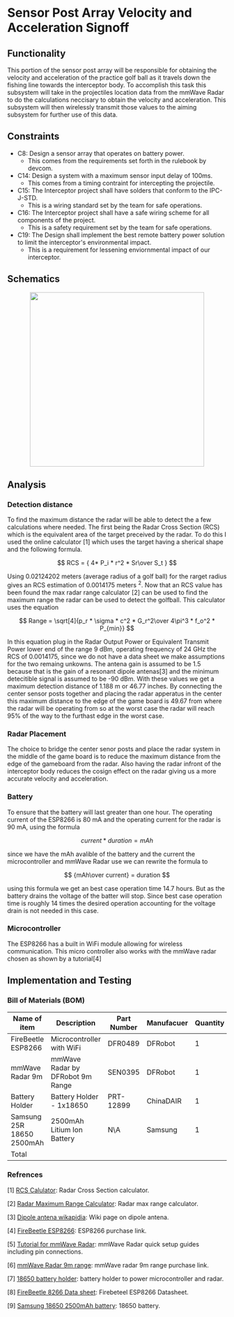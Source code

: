 # Sensor Post Array Velocity and Acceleration Signoff
## Functionality 
 This portion of the sensor post array will be responsible for obtaining the velocity and acceleration of the practice golf ball as it travels down the fishing line towards the interceptor body. 
 To accomplish this task this subsystem will take in the projectiles location data from the mmWave Radar to do the calculations neccisary to obtain the velocity and acceleration. 
 This subsystem will then wirelessly transmit those values to the aiming subsystem for further use of this data.

## Constraints
* C8: Design a sensor array that operates on battery power.
    * This comes from the requirements set forth in the rulebook by devcom.
* C14: Design a system with a maximum sensor input delay of 100ms.
    * This comes from a timing contraint for intercepting the projectile.
* C15: The Interceptor project shall have solders that conform to the IPC-J-STD.
    * This is a wiring standard set by the team for safe operations.
* C16: The Interceptor project shall have a safe wiring scheme for all components of the project.
    * This is a safety requirement set by the team for safe operations.
* C19: The Design shall implement the best remote battery power solution to limit the interceptor's environmental impact.
    * This is a requirement for lessening enviornmental impact of our interceptor.

## Schematics
<p align = "center">
<img src = https://github.com/JTJones73/Capstone2024-Team2/blob/awmorrow42-signoff-SensorPost-VelocityAndAcceleration/Documentation/Images/CapstoneSchematicV1-1.png width='400'>
</p>

## Analysis
### Detection distance
To find the maximum distance the radar will be able to detect the a few calculations where needed. 
The first being the Radar Cross Section (RCS) which is the equivalent area of the target preceived by the radar. 
To do this I used the online calculator [1] which uses the target having a sherical shape and the following formula.

$$ RCS = { 4* P_i * r^2 * Sr\over S_t } $$

Using 0.02124202 meters (average radius of a golf ball) for the rarget radius gives an RCS estimation of 0.0014175 meters $^2$. 
Now that an RCS value has been found the max radar range calculator [2] can be used to find the maximum range the radar can be used to detect the golfball. 
This calculator uses the equation 

$$ Range = \sqrt[4]{p_r * \sigma * c^2 * G_r^2\over 4\pi^3 * f_o^2 * P_{min}} $$

In this equation plug in the Radar Output Power or Equivalent Transmit Power lower end of the range 9 dBm, operating frequency of 24 GHz the RCS of 0.0014175, since we do not have a data sheet we make assumptions for the two remaing unkowns. 
The antena gain is assumed to be 1.5 because that is the gain of a resonant dipole antenas[3] and the minimum detecitible signal is assumed to be -90 dBm. 
With these values we get a maximum detection distance of 1.188 m or 46.77 inches. 
By connecting the center sensor posts together and placing the radar apperatus in the center this maximum distance to the edge of the game board is 49.67 from where the radar will be operating from so at the worst case the radar will reach 95% of the way to the furthast edge in the worst case.

### Radar Placement
The choice to bridge the center senor posts and place the radar system in the middle of the game board is to reduce the maximum distance from the edge of the gameboard from the radar. 
Also having the radar infront of the interceptor body reduces the cosign effect on the radar giving us a more accurate velocity and acceleration.

### Battery
To ensure that the battery will last greater than one hour. 
The operating current of the ESP8266 is 80 mA and the operating current for the radar is 90 mA, using the formula

$$ current * duration = mAh $$

since we have the mAh avalible of the battery and the current the microcontroller and mmWave Radar use we can rewrite the formula to 

$$ {mAh\over current} = duration $$

using this formula we get an best case operation time 14.7 hours. 
But as the battery drains the voltage of the batter will stop. Since best case operation time is roughly 14 times the desired operation accounting for the voltage drain is not needed in this case.

### Microcontroller
The ESP8266 has a built in WiFi module allowing for wireless communication. This micro controller also works with the mmWave radar chosen as shown by a tutorial[4]

## Implementation and Testing
### Bill of Materials (BOM)
<div align="center">

|Name of item              |Description                     |Part Number  |Manufacuer  |Quantity  |Price  |Total  |
|--------------------------|--------------------------------|-------------|------------|----------|-------|-------|
|FireBeetle ESP8266        |Microcontroller with WiFi       |DFR0489      |DFRobot     | 1        |$7.50  |$7.50  |
|mmWave Radar 9m           |mmWave Radar by DFRobot 9m Range|SEN0395      |DFRobot     |1         |$29.00 |$29.00 |
|Battery Holder            |Battery Holder - 1x18650        |PRT-12899    |ChinaDAIR   |1         |$1.15  |$1.15  |
|Samsung 25R 18650 2500mAh |2500mAh Litium Ion Battery      |N\A          |Samsung     |1         |$3.75  |$3.75  |
|Total                     |                                |             |            |          |       |$41.40 |

</div>

### Refrences

[1] [RCS Calulator][def1]: Radar Cross Section calculator.

[2] [Radar Maximum Range Calculator][def2]: Radar max range calculator.

[3] [Dipole antena wikapidia][def3]: Wiki page on dipole antena.

[4] [FireBeetle ESP8266][def4]: ESP8266 purchase link.

[5] [Tutorial for mmWave Radar][def5]: mmWave Radar quick setup guides including pin connections.

[6] [mmWave Radar 9m range][def6]: mmWave radar 9m range purchase link.

[7] [18650 battery holder][def7]: battery holder to power microcontroller and radar.

[8] [FireBeetle 8266 Data sheet][def8]: Firebeteel ESP8266 Datasheet.

[9] [Samsung 18650 2500mAh battery][def9]: 18650 battery.

[def1]: https://www.rfwireless-world.com/calculators/Radar-RCS-calculator.html
[def2]: https://www.pasternack.com/t-calculator-radar-range.aspx
[def3]: https://en.wikipedia.org/wiki/Dipole_antenna#:~:text=Neglecting%20electrical%20inefficiency%2C%20the%20antenna,for%20a%20half%2Dwave%20dipole.
[def4]: https://www.dfrobot.com/product-1634.html
[def5]: https://wiki.dfrobot.com/mmWave_Radar_Human_Presence_Detection_SKU_SEN0395#target_8
[def6]: https://www.dfrobot.com/product-2282.html
[def7]: https://www.sparkfun.com/products/12899
[def8]: https://www.mouser.com/pdfdocs/DFR0489_Web.pdf
[def9]: https://www.18650batterystore.com/products/samsung-25r-18650

